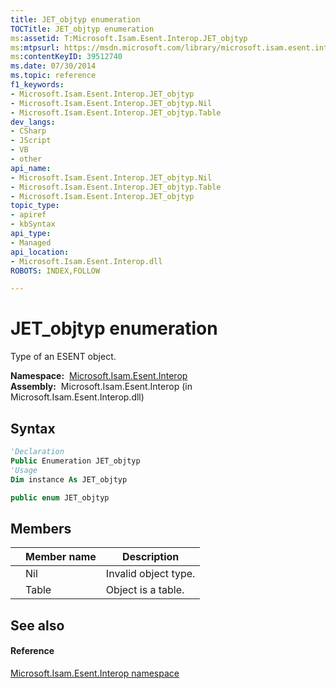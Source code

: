 ```yaml
---
title: JET_objtyp enumeration
TOCTitle: JET_objtyp enumeration
ms:assetid: T:Microsoft.Isam.Esent.Interop.JET_objtyp
ms:mtpsurl: https://msdn.microsoft.com/library/microsoft.isam.esent.interop.jet_objtyp(v=EXCHG.10)
ms:contentKeyID: 39512740
ms.date: 07/30/2014
ms.topic: reference
f1_keywords:
- Microsoft.Isam.Esent.Interop.JET_objtyp
- Microsoft.Isam.Esent.Interop.JET_objtyp.Nil
- Microsoft.Isam.Esent.Interop.JET_objtyp.Table
dev_langs:
- CSharp
- JScript
- VB
- other
api_name: 
- Microsoft.Isam.Esent.Interop.JET_objtyp.Nil
- Microsoft.Isam.Esent.Interop.JET_objtyp.Table
- Microsoft.Isam.Esent.Interop.JET_objtyp
topic_type: 
- apiref
- kbSyntax
api_type: 
- Managed
api_location: 
- Microsoft.Isam.Esent.Interop.dll
ROBOTS: INDEX,FOLLOW

---
```


# JET_objtyp enumeration

Type of an ESENT object.

**Namespace:**  [Microsoft.Isam.Esent.Interop](hh596136\(v=exchg.10\).md)  
**Assembly:**  Microsoft.Isam.Esent.Interop (in Microsoft.Isam.Esent.Interop.dll)

## Syntax

``` vb
'Declaration
Public Enumeration JET_objtyp
'Usage
Dim instance As JET_objtyp
```

``` csharp
public enum JET_objtyp
```

## Members

<table>
<thead>
<tr class="header">
<th></th>
<th>Member name</th>
<th>Description</th>
</tr>
</thead>
<tbody>
<tr class="odd">
<td></td>
<td>Nil</td>
<td>Invalid object type.</td>
</tr>
<tr class="even">
<td></td>
<td>Table</td>
<td>Object is a table.</td>
</tr>
</tbody>
</table>


## See also

#### Reference

[Microsoft.Isam.Esent.Interop namespace](hh596136\(v=exchg.10\).md)

